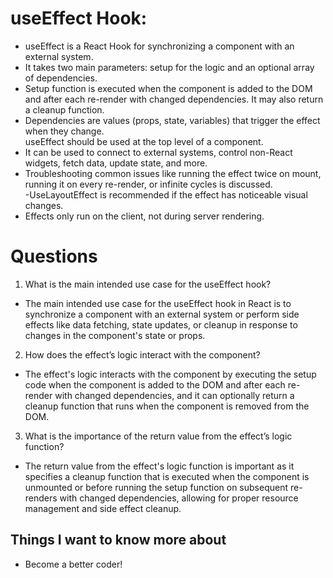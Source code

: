 # useEffect Hook:  
- useEffect is a React Hook for synchronizing a component with an external system.  
- It takes two main parameters: setup for the logic and an optional array of dependencies.  
- Setup function is executed when the component is added to the DOM and after each re-render with changed dependencies. It may also return a cleanup function.  
- Dependencies are values (props, state, variables) that trigger the effect when they change.  
useEffect should be used at the top level of a component.  
- It can be used to connect to external systems, control non-React widgets, fetch data, update state, and more.  
- Troubleshooting common issues like running the effect twice on mount, running it on every re-render, or infinite cycles is discussed.  
-UseLayoutEffect is recommended if the effect has noticeable visual changes.  
- Effects only run on the client, not during server rendering.

# Questions  
1. What is the main intended use case for the useEffect hook?  
- The main intended use case for the useEffect hook in React is to synchronize a component with an external system or perform side effects like data fetching, state updates, or cleanup in response to changes in the component's state or props.  
2. How does the effect’s logic interact with the component?  
- The effect's logic interacts with the component by executing the setup code when the component is added to the DOM and after each re-render with changed dependencies, and it can optionally return a cleanup function that runs when the component is removed from the DOM.
3. What is the importance of the return value from the effect’s logic function?  
- The return value from the effect's logic function is important as it specifies a cleanup function that is executed when the component is unmounted or before running the setup function on subsequent re-renders with changed dependencies, allowing for proper resource management and side effect cleanup.


## Things I want to know more about  
- Become a better coder!



